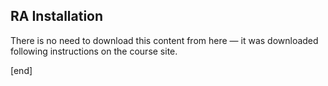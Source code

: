 ## RA Installation

There is no need to download this content from here — it was downloaded following instructions on the course site.

[end]
